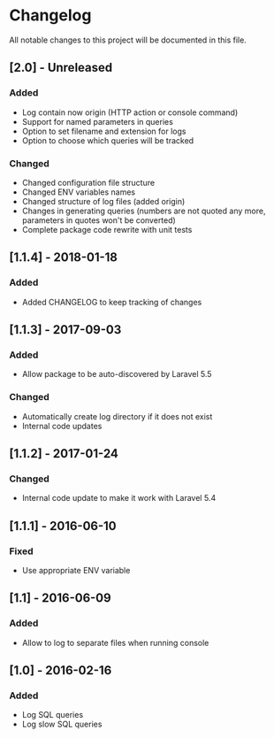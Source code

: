 # Changelog

All notable changes to this project will be documented in this file.

## [2.0] - Unreleased

### Added
- Log contain now origin (HTTP action or console command)
- Support for named parameters in queries
- Option to set filename and extension for logs
- Option to choose which queries will be tracked

### Changed
- Changed configuration file structure
- Changed ENV variables names
- Changed structure of log files (added origin)
- Changes in generating queries (numbers are not quoted any more, parameters in quotes won't be converted)
- Complete package code rewrite with unit tests

## [1.1.4] - 2018-01-18
### Added
- Added CHANGELOG to keep tracking of changes

## [1.1.3] - 2017-09-03
### Added
- Allow package to be auto-discovered by Laravel 5.5
### Changed
- Automatically create log directory if it does not exist
- Internal code updates

## [1.1.2] - 2017-01-24
### Changed
- Internal code update to make it work with Laravel 5.4

## [1.1.1] - 2016-06-10
### Fixed
- Use appropriate ENV variable

## [1.1] - 2016-06-09
### Added
- Allow to log to separate files when running console

## [1.0] - 2016-02-16
### Added
- Log SQL queries
- Log slow SQL queries